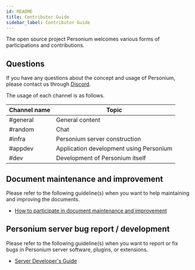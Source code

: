 ```yaml
---
id: README
title: Contributor Guide
sidebar_label: Contributor Guide
---
```


The open source project Personium welcomes various forms of participations and contributions.

## Questions

If you have any questions about the concept and usage of Personium, please contact us through [Discord](https://discord.gg/RgwCgvc3Ur).  

The usage of each channel is as follows.

| Channel name | Topic |
| ---------- | ---- |
| #general | General content |
| #random | Chat |
| #infra | Personium server construction |
| #appdev | Application development using Personium |
| #dev | Development of Personium itself |

## Document maintenance and improvement

Please refer to the following guideline(s) when you want to help maintaining and improving the documents.

* [How to participate in document maintenance and improvement](../document-writer/README.md)

## Personium server bug report / development

Please refer to the following guideline(s) when you want to report or fix bugs in Personium server software, plugins, or extensions.

* [Server Developer's Guide](../software-developer/README.md)
